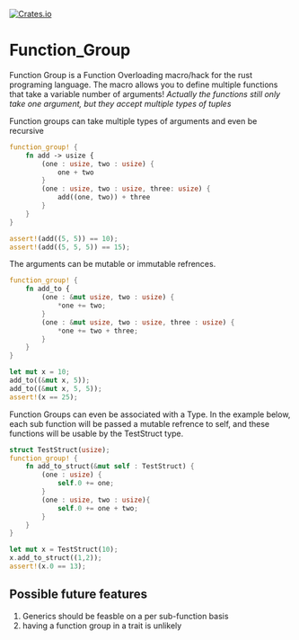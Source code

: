 [![Crates.io](https://img.shields.io/crates/v/function_group.svg)](https://crates.io/crates/function_group)

# Function_Group

Function Group is a Function Overloading macro/hack for the rust programing language. The macro allows you to define multiple functions that take a variable number of arguments! *Actually the functions still only take one argument, but they accept multiple types of tuples*

Function groups can take multiple types of arguments and even be recursive
```rust
function_group! {
    fn add -> usize {
        (one : usize, two : usize) {
            one + two
        }
        (one : usize, two : usize, three: usize) {
            add((one, two)) + three
        }
    }
}

assert!(add((5, 5)) == 10);
assert!(add((5, 5, 5)) == 15);
```

The arguments can be mutable or immutable refrences.
```rust
function_group! {
    fn add_to {
        (one : &mut usize, two : usize) {
            *one += two;
        }
        (one : &mut usize, two : usize, three : usize) {
            *one += two + three;
        }
    }
}

let mut x = 10;
add_to((&mut x, 5));
add_to((&mut x, 5, 5));
assert!(x == 25);
```

Function Groups can even be associated with a Type. In the example below, each sub function will be passed a mutable refrence to self, and these functions will be usable by the TestStruct type.
```rust
struct TestStruct(usize);
function_group! {
    fn add_to_struct(&mut self : TestStruct) {
        (one : usize) {
            self.0 += one;
        }
        (one : usize, two : usize){
            self.0 += one + two; 
        }
    }
}

let mut x = TestStruct(10);
x.add_to_struct((1,2));
assert!(x.0 == 13);
```
## Possible future features
  1. Generics should be feasble on a per sub-function basis
  2. having a function group in a trait is unlikely
